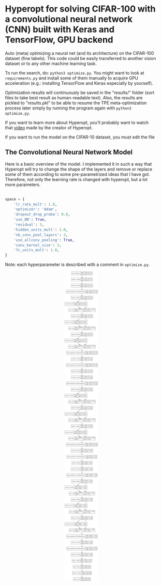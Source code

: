# Hyperopt for solving CIFAR-100 with a convolutional neural network (CNN) built with Keras and TensorFlow, GPU backend

Auto (meta) optimizing a neural net (and its architecture) on the CIFAR-100 dataset (fine labels). This code could be easily transferred to another vision dataset or to any other machine learning task. 

To run the search, do: `python3 optimize.py`. You might want to look at `requirements.py` and install some of them manually to acquire GPU acceleration (e.g.: installing TensorFlow and Keras especially by yourself). 

Optimization results will continuously be saved in the "results/" folder (sort files to take best result as human-readable text). 
Also, the results are pickled to "results.pkl" to be able to resume the TPE meta-optimization process later simply by running the program again with `python3 optimize.py`. 

If you want to learn more about Hyperopt, you'll probably want to watch that [video](https://www.youtube.com/watch?v=tteE_Vtmrv4) made by the creator of Hyperopt. 

If you want to run the model on the CIFAR-10 dataset, you must edit the file 


## The Convolutional Neural Network Model

Here is a basic overview of the model. I implemented it in such a way that Hyperopt will try to change the shape of the layers and remove or replace some of them according to some pre-parametrized ideas that I have got. Therefore, not only the learning rate is changed with hyperopt, but a lot more parameters. 

```python

space = {
    'lr_rate_mult': 1.0,
    'optimizer': 'Adam',
    'dropout_drop_proba': 0.0,
    'use_BN': True,
    'residual': 3,
    'hidden_units_mult': 1.0,
    'nb_conv_pool_layers': 3,
    'use_allconv_pooling': True,
    'conv_kernel_size': 3,
    'fc_units_mult': 1.0,
}

```

Note: each hyperparameter is described with a comment in `optimize.py`.

<p align="center">
  <img src="model_demo.png">
</p>
